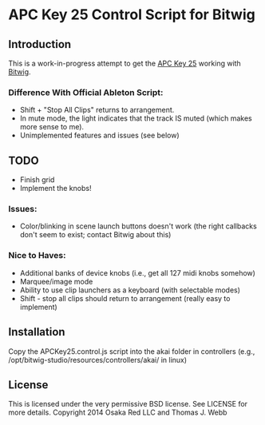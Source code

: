 APC Key 25 Control Script for Bitwig
====================================

Introduction
------------

This is a work-in-progress attempt to get the
[APC Key 25](http://www.akaipro.com/product/apc-key-25) working with [Bitwig](http://www.bitwig.com).

### Difference With Official Ableton Script:

* Shift + "Stop All Clips" returns to arrangement.
* In mute mode, the light indicates that the track IS muted (which makes more sense to me).
* Unimplemented features and issues (see below)

TODO
----

* Finish grid
* Implement the knobs!

### Issues:

* Color/blinking in scene launch buttons doesn't work (the right callbacks don't seem to exist; contact Bitwig about this)

### Nice to Haves:

* Additional banks of device knobs (i.e., get all 127 midi knobs somehow)
* Marquee/image mode
* Ability to use clip launchers as a keyboard (with selectable modes)
* Shift - stop all clips should return to arrangement (really easy to implement)

Installation
------------

Copy the APCKey25.control.js script into the akai folder in controllers
(e.g., /opt/bitwig-studio/resources/controllers/akai/ in linux)

License
-------

This is licensed under the very permissive BSD license. See LICENSE for more details.
Copyright 2014 Osaka Red LLC and Thomas J. Webb